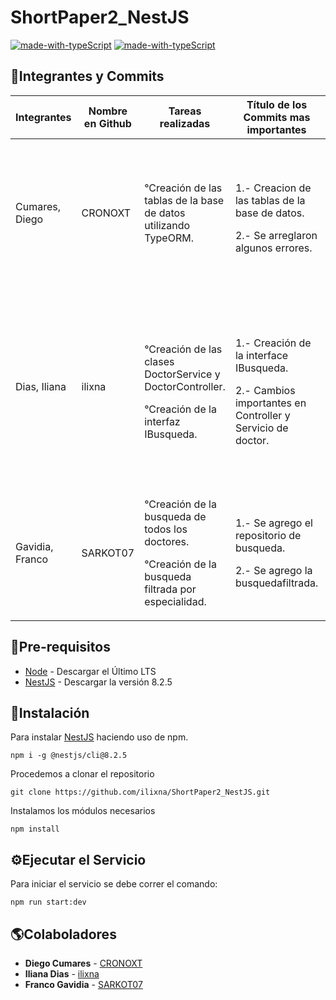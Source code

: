 # ShortPaper2_NestJS

[![made-with-typeScript](https://img.shields.io/badge/Made%20with-TypeScript-1f425f.svg)](https://www.typescriptlang.org/) [![made-with-typeScript](https://img.shields.io/badge/Made%20with-NestJS-1f425f.svg)](https://nestjs.com/)

## 🔰Integrantes y Commits

| Integrantes | Nombre en Github | Tareas realizadas | Título de los Commits mas importantes | Descripciones de los Commits |
| ------------| ---------------- | ------------------| ----------------------- | ---------------------------- |
| Cumares, Diego | CRONOXT | <p>°Creación de las tablas de la base de datos utilizando TypeORM.</p> | <p>1.- Creacion de las tablas de la base de datos.</p>2.- Se arreglaron algunos errores. | <p>1.- Se crearon la tablas doctor, especialidad, especialidad_categories_doctor, a traves de los entity.</p>2.- Se agregó la clase abstracta de Persona para que la clase Doctor extienda de ella y a su vez que la clase DoctorEntity Extienda de doctor para adoptar sus comportamientos.|
| Dias, Iliana | ilixna | <p>°Creación de las clases DoctorService y DoctorController. </p>°Creación de la interfaz IBusqueda. | <p>1.- Creación de la interface IBusqueda. </p>2.- Cambios importantes en Controller y Servicio de doctor. | <p>1.- Creación de la interface IBusqueda y se arreglaron algunos detalles dentro de la clase DoctorController Y DoctorService. </p>2.- Se crearon los métodos busquedaDoctores y busquedaFiltradaDoctores en servicio y en el controlador busquedaDoctores y buscarDoctorPorEspecialidad. Ademas, se creo la clase ResponseToReturn para facilitar el manejo de los datos. |
| Gavidia, Franco | SARKOT07 | <p>°Creación de la busqueda de todos los doctores. </p><p>°Creación de la busqueda filtrada por especialidad. | <p>1.- Se agrego el repositorio de busqueda. </p><p>2.- Se agrego la busquedafiltrada. </p> | <p>1.- Se agrego la búsqueda de todos los doctores, también se modifico la interface IBusqueda. </p><p>2.- Se agrego la búsqueda filtrada por especialidad, y se modifico las tablas de la entidad doctor. </p> |

## 📑Pre-requisitos
- [Node](https://nodejs.org/en/) - Descargar el Último LTS
- [NestJS](https://www.typescriptlang.org) - Descargar la versión 8.2.5
## 📌Instalación

Para instalar [NestJS](https://nestjs.com/) haciendo uso de npm.

```
npm i -g @nestjs/cli@8.2.5
```

Procedemos a clonar el repositorio

```
git clone https://github.com/ilixna/ShortPaper2_NestJS.git
```

Instalamos los módulos necesarios

```
npm install
```
## ⚙️Ejecutar el Servicio

Para iniciar el servicio se debe correr el comando:
```
npm run start:dev
```

## 🌎Colaboladores

- **Diego Cumares** - [CRONOXT](https://github.com/CRONOXT)
- **Iliana Dias** - [ilixna](https://github.com/ilixna)
- **Franco Gavidia** - [SARKOT07](https://github.com/SARKOT07)
